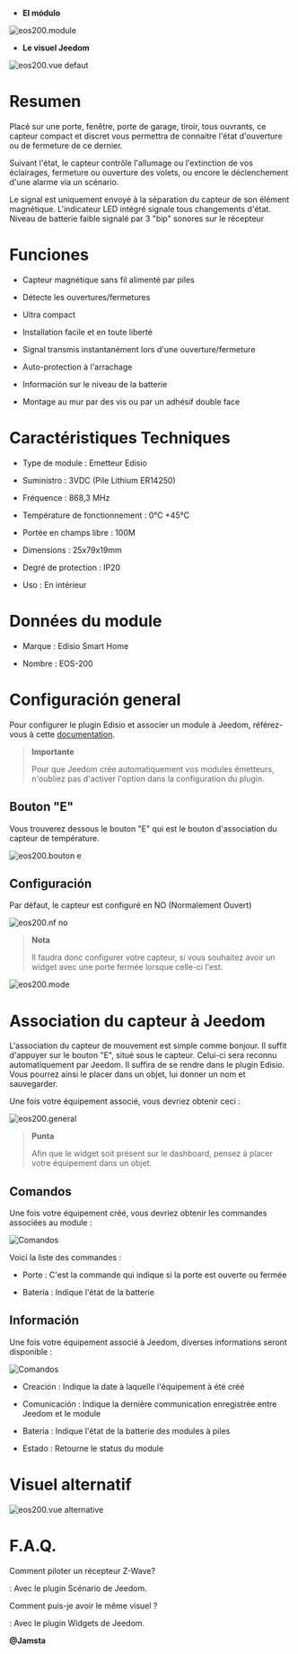 -   **El módulo**

![eos200.module](images/eos200/eos200.module.jpg)

-   **Le visuel Jeedom**

![eos200.vue defaut](images/eos200/eos200.vue-defaut.jpg)

Resumen 
======

Placé sur une porte, fenêtre, porte de garage, tiroir, tous ouvrants, ce
capteur compact et discret vous permettra de connaitre l'état
d'ouverture ou de fermeture de ce dernier.

Suivant l'état, le capteur contrôle l'allumage ou l'extinction de vos
éclairages, fermeture ou ouverture des volets, ou encore le
déclenchement d'une alarme via un scénario.

Le signal est uniquement envoyé à la séparation du capteur de son
élément magnétique. L'indicateur LED intégré signale tous changements
d'état. Niveau de batterie faible signalé par 3 "bip" sonores sur le
récepteur

Funciones 
=========

-   Capteur magnétique sans fil alimenté par piles

-   Détecte les ouvertures/fermetures

-   Ultra compact

-   Installation facile et en toute liberté

-   Signal transmis instantanément lors d'une ouverture/fermeture

-   Auto-protection à l'arrachage

-   Información sur le niveau de la batterie

-   Montage au mur par des vis ou par un adhésif double face

Caractéristiques Techniques 
===========================

-   Type de module : Emetteur Edisio

-   Suministro : 3VDC (Pile Lithium ER14250)

-   Fréquence : 868,3 MHz

-   Température de fonctionnement : 0°C +45°C

-   Portée en champs libre : 100M

-   Dimensions : 25x79x19mm

-   Degré de protection : IP20

-   Uso : En intérieur

Données du module 
=================

-   Marque : Edisio Smart Home

-   Nombre : EOS-200

Configuración general 
======================

Pour configurer le plugin Edisio et associer un module à Jeedom,
référez-vous à cette
[documentation](https://www.jeedom.fr/doc/documentation/plugins/edisio/es_ES/edisio.html).

> **Importante**
>
> Pour que Jeedom crée automatiquement vos modules émetteurs, n'oubliez
> pas d'activer l'option dans la configuration du plugin.

Bouton "E" 
----------

Vous trouverez dessous le bouton "E" qui est le bouton d'association du
capteur de température.

![eos200.bouton e](images/eos200/eos200.bouton-e.jpg)

Configuración 
-------------

Par défaut, le capteur est configuré en NO (Normalement Ouvert)

![eos200.nf no](images/eos200/eos200.nf-no.jpg)

> **Nota**
>
> Il faudra donc configurer votre capteur, si vous souhaitez avoir un
> widget avec une porte fermée lorsque celle-ci l'est.

![eos200.mode](images/eos200/eos200.mode.jpg)

Association du capteur à Jeedom 
===============================

L'association du capteur de mouvement est simple comme bonjour. Il
suffit d'appuyer sur le bouton "E", situé sous le capteur. Celui-ci sera
reconnu automatiquement par Jeedom. Il suffira de se rendre dans le
plugin Edisio. Vous pourrez ainsi le placer dans un objet, lui donner un
nom et sauvegarder.

Une fois votre équipement associé, vous devriez obtenir ceci :

![eos200.general](images/eos200/eos200.general.jpg)

> **Punta**
>
> Afin que le widget soit présent sur le dashboard, pensez à placer
> votre équipement dans un objet.

Comandos 
---------

Une fois votre équipement créé, vous devriez obtenir les commandes
associées au module :

![Comandos](images/eos200/eos200.commandes.jpg)

Voici la liste des commandes :

-   Porte : C'est la commande qui indique si la porte est ouverte ou
    fermée

-   Batería : Indique l'état de la batterie

Información 
------------

Une fois votre équipement associé à Jeedom, diverses informations seront
disponible :

![Comandos](images/eos200/eos200.informations.jpg)

-   Creación : Indique la date à laquelle l'équipement à été créé

-   Comunicación : Indique la dernière communication enregistrée entre
    Jeedom et le module

-   Batería : Indique l'état de la batterie des modules à piles

-   Estado : Retourne le status du module

Visuel alternatif 
=================

![eos200.vue alternative](images/eos200/eos200.vue-alternative.jpg)

F.A.Q. 
======

Comment piloter un récepteur Z-Wave?

:   Avec le plugin Scénario de Jeedom.

Comment puis-je avoir le même visuel ?

:   Avec le plugin Widgets de Jeedom.

**@Jamsta**
